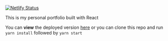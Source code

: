 [![Netlify Status](https://api.netlify.com/api/v1/badges/b419886c-676b-4652-b514-13d287f8730a/deploy-status)](https://app.netlify.com/sites/brianna-workman/deploys)

This is my personal portfolio built with React

You can **view** the deployed version [here](https://brianna-workman.netlify.app/) or you can clone this repo and run `yarn install` followed by `yarn start`
